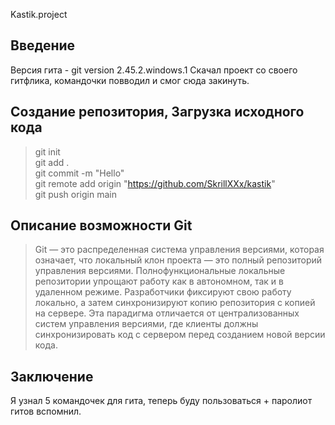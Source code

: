 Kastik.project
## Введение
Версия гита - git version 2.45.2.windows.1
Скачал проект со своего гитфлика, командочки повводил и смог сюда закинуть.
## Создание репозитория, Загрузка исходного кода  
  > git init </br>
  > git add . </br>
  > git commit -m "Hello" </br>
  > git remote add origin "https://github.com/SkrillXXx/kastik" </br>
  > git push origin main </br>
## Описание возможности Git
  >Git — это распределенная система управления версиями, которая означает, что локальный клон проекта — это полный репозиторий управления версиями. Полнофункциональные локальные репозитории упрощают работу как в автономном, так и в удаленном режиме.
  >Разработчики фиксируют свою работу локально, а затем синхронизируют копию репозитория с копией на сервере. Эта парадигма отличается от централизованных систем управления версиями, где клиенты должны синхронизировать код с сервером перед созданием новой версии кода.
## Заключение
Я узнал 5 командочек для гита, теперь буду пользоваться + паролиот гитов вспомнил.
